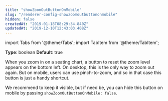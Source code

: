 ```yaml
---
title: "showZoomOutButtonOnMobile"
slug: "/renderer-config-showzoomoutbuttononmobile"
hidden: false
createdAt: "2019-01-18T08:29:34.840Z"
updatedAt: "2019-12-10T12:43:03.408Z"
---
```


import Tabs from '@theme/Tabs';
import TabItem from '@theme/TabItem';

**Type**: boolean
**Default**: true

When you zoom in on a seating chart, a button to reset the zoom level appears on the bottom left. 
On desktop, this is the only way to zoom out again. But on mobile, users can use pinch-to-zoom, and so in that case this button is just a handy shortcut. 

We recommend to keep it visible, but if need be, you can hide this button on mobile by passing `showZoomOutButtonOnMobile: false`.
